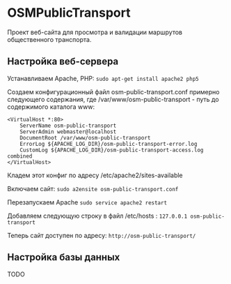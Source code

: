# OSMPublicTransport
Проект веб-сайта для просмотра и валидации маршрутов общественного транспорта.

## Настройка веб-сервера
Устанавливаем Apache, PHP:
`sudo apt-get install apache2 php5`

Создаем конфигурационный файл osm-public-transport.conf примерно следующего содержания, где /var/www/osm-public-transport - путь до содержимого каталога www:
```
<VirtualHost *:80>
	ServerName osm-public-transport
	ServerAdmin webmaster@localhost
	DocumentRoot /var/www/osm-public-transport
	ErrorLog ${APACHE_LOG_DIR}/osm-public-transport-error.log
	CustomLog ${APACHE_LOG_DIR}/osm-public-transport-access.log combined
</VirtualHost>
```
Кладем этот конфиг по адресу /etc/apache2/sites-available

Включаем сайт:
`sudo a2ensite osm-public-transport.conf`

Перезапускаем Apache
`sudo service apache2 restart`

Добавляем следующую строку в файл /etc/hosts :
`127.0.0.1 osm-public-transport`

Теперь сайт доступен по адресу:
`http://osm-public-transport/`

## Настройка базы данных
TODO
